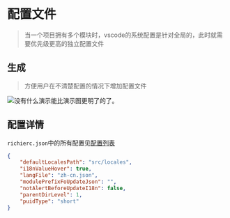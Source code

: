 # 配置文件
> 当一个项目拥有多个模块时，vscode的系统配置是针对全局的，此时就需要优先级更高的独立配置文件

## 生成
> 方便用户在不清楚配置的情况下增加配置文件

![没有什么演示能比演示图更明了的了。](/generate_richierc.gif)

## 配置详情
`richierc.json`中的所有配置见[配置列表](/config/)
``` json
{
    "defaultLocalesPath": "src/locales",
    "i18nValueHover": true,
    "langFile": "zh-cn.json",
    "modulePrefixFoUpdateJson": "",
    "notAlertBeforeUpdateI18n": false,
    "parentDirLevel": 1,
    "puidType": "short"
}
```
